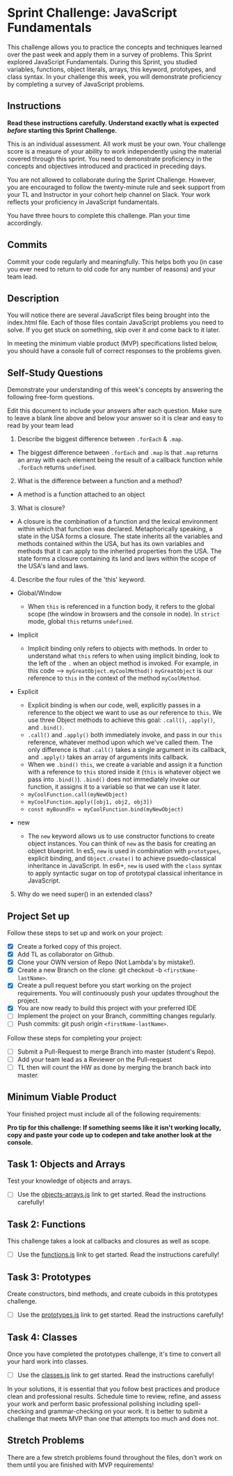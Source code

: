 # Sprint Challenge: JavaScript Fundamentals

This challenge allows you to practice the concepts and techniques learned over the past week and apply them in a survey of problems. This Sprint explored JavaScript Fundamentals. During this Sprint, you studied variables, functions, object literals, arrays, this keyword, prototypes, and class syntax. In your challenge this week, you will demonstrate proficiency by completing a survey of JavaScript problems.

## Instructions

**Read these instructions carefully. Understand exactly what is expected _before_ starting this Sprint Challenge.**

This is an individual assessment. All work must be your own. Your challenge score is a measure of your ability to work independently using the material covered through this sprint. You need to demonstrate proficiency in the concepts and objectives introduced and practiced in preceding days.

You are not allowed to collaborate during the Sprint Challenge. However, you are encouraged to follow the twenty-minute rule and seek support from your TL and Instructor in your cohort help channel on Slack. Your work reflects your proficiency in JavaScript fundamentals.

You have three hours to complete this challenge. Plan your time accordingly.

## Commits

Commit your code regularly and meaningfully. This helps both you (in case you ever need to return to old code for any number of reasons) and your team lead.

## Description

You will notice there are several JavaScript files being brought into the index.html file. Each of those files contain JavaScript problems you need to solve. If you get stuck on something, skip over it and come back to it later.

In meeting the minimum viable product (MVP) specifications listed below, you should have a console full of correct responses to the problems given.

## Self-Study Questions

Demonstrate your understanding of this week's concepts by answering the following free-form questions.

Edit this document to include your answers after each question. Make sure to leave a blank line above and below your answer so it is clear and easy to read by your team lead

1. Describe the biggest difference between `.forEach` & `.map`.

- The biggest difference between `.forEach` and `.map` is that `.map` returns an array with each element being the result of a callback function while `.forEach` returns `undefined`.

2. What is the difference between a function and a method?

- A method is a function attached to an object

3. What is closure?

- A closure is the combination of a function and the lexical environment within which that function was declared. Metaphorically speaking, a state in the USA forms a closure. The state inherits all the variables and methods contained within the USA, but has its own variables and methods that it can apply to the inherited properties from the USA. The state forms a closure containing its land and laws within the scope of the USA's land and laws.

4. Describe the four rules of the 'this' keyword.

- Global/Window

  - When `this` is referenced in a function body, it refers to the global scope (the window in browsers and the console in node). In `strict` mode, global `this` returns `undefined`.

- Implicit
  - Implicit binding only refers to objects with methods. In order to understand what `this` refers to when using implicit binding, look to the left of the `.` when an object method is invoked. For example, in this code --> `myGreatObject.myCoolMethod()` `myGreatObject` is our reference to `this` in the context of the method `myCoolMethod`.
- Explicit
  - Explicit binding is when our code, well, explicitly passes in a reference to the object we want to use as our reference to `this`. We use three Object methods to achieve this goal: `.call()`, `.apply()`, and `.bind()`.
  - `.call()` and `.apply()` both immediately invoke, and pass in our `this` reference, whatever method upon which we've called them. The only difference is that `.call()` takes a single argument in its callback, and `.apply()` takes an array of arguments inits callback.
  - When we `.bind()` `this`, we create a variable and assign it a function with a reference to `this` stored inside it (`this` is whatever object we pass into `.bind()`). `.bind()` does not immediately invoke our function, it assigns it to a variable so that we can use it later.
  - `myCoolFunction.call(myNewObject)`
  - `myCoolFunction.apply([obj1, obj2, obj3])`
  - `const myBoundFn = myCoolFunction.bind(myNewObject)`
- new
  - The `new` keyword allows us to use constructor functions to create object instances. You can think of `new` as the basis for creating an object blueprint. In es5, `new` is used in combination with `prototypes`, explicit binding, and `Object.create()` to achieve psuedo-classical inheritance in JavaScript. In es6+, `new` is used with the `class` syntax to apply syntactic sugar on top of prototypal classical inheritance in JavaScript.

5. Why do we need super() in an extended class?

## Project Set up

Follow these steps to set up and work on your project:

- [x] Create a forked copy of this project.
- [x] Add TL as collaborator on Github.
- [x] Clone your OWN version of Repo (Not Lambda's by mistake!).
- [x] Create a new Branch on the clone: git checkout -b `<firstName-lastName>`.
- [x] Create a pull request before you start working on the project requirements. You will continuously push your updates throughout the project.
- [x] You are now ready to build this project with your preferred IDE
- [ ] Implement the project on your Branch, committing changes regularly.
- [ ] Push commits: git push origin `<firstName-lastName>`.

Follow these steps for completing your project:

- [ ] Submit a Pull-Request to merge <firstName-lastName> Branch into master (student's Repo).
- [ ] Add your team lead as a Reviewer on the Pull-request
- [ ] TL then will count the HW as done by merging the branch back into master.

## Minimum Viable Product

Your finished project must include all of the following requirements:

**Pro tip for this challenge: If something seems like it isn't working locally, copy and paste your code up to codepen and take another look at the console.**

## Task 1: Objects and Arrays

Test your knowledge of objects and arrays.

- [ ] Use the [objects-arrays.js](challenges/objects-arrays.js) link to get started. Read the instructions carefully!

## Task 2: Functions

This challenge takes a look at callbacks and closures as well as scope.

- [ ] Use the [functions.js](challenges/functions.js) link to get started. Read the instructions carefully!

## Task 3: Prototypes

Create constructors, bind methods, and create cuboids in this prototypes challenge.

- [ ] Use the [prototypes.js](challenges/prototypes.js) link to get started. Read the instructions carefully!

## Task 4: Classes

Once you have completed the prototypes challenge, it's time to convert all your hard work into classes.

- [ ] Use the [classes.js](challenges/classes.js) link to get started. Read the instructions carefully!

In your solutions, it is essential that you follow best practices and produce clean and professional results. Schedule time to review, refine, and assess your work and perform basic professional polishing including spell-checking and grammar-checking on your work. It is better to submit a challenge that meets MVP than one that attempts too much and does not.

## Stretch Problems

There are a few stretch problems found throughout the files, don't work on them until you are finished with MVP requirements!

